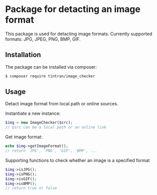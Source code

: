 # Package for detacting an image format
This package is used for detacting image formats. Currently supported formats: JPG, JPEG, PNG, BMP, GIF.

## Installation
The package can be installed via composer:
``` bash
$ composer require tintran/image_checker
```

## Usage

Detact image format from local path or online sources.

Instantiate a new instance:
```php
$img = new ImageChecker($src);
// $src can be a local path or an online link
```
Get image format:
```php
echo $img->getImageFormat();
// return 'JPG', 'PNG', 'GIF', 'BMP', ...
```
Supporting functions to check whether an image is a specified format
```php
$img->isJPG();
$img->isPNG();
$img->isGIF();
$img->isBMP();
// return true or false
```

